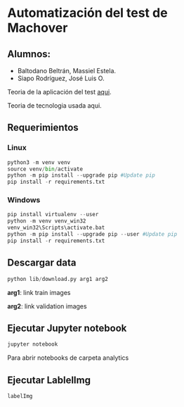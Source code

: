 # Automatización del test de Machover

## Alumnos:
-  Baltodano Beltrán, Massiel Estela.
-  Siapo Rodríguez, José Luis O.


Teoria de la aplicación del test [aqui](https://gitlab.com/JSiapo/tesis/raw/develop/Tesis/Informe/Tesis.pdf).

Teoria de tecnologia usada aqui.

## Requerimientos

### Linux
``` python
python3 -m venv venv
source venv/bin/activate
python -m pip install --upgrade pip #Update pip
pip install -r requirements.txt
```

### Windows

``` python
pip install virtualenv --user
python -m venv venv_win32
venv_win32\Scripts\activate.bat
python -m pip install --upgrade pip --user #Update pip
pip install -r requirements.txt
```

## Descargar data

``` python
python lib/download.py arg1 arg2
```
**arg1**: link train images

**arg2**: link validation images

## Ejecutar Jupyter notebook

``` bash
jupyter notebook
```

Para abrir notebooks de carpeta analytics

## Ejecutar LablelImg

``` bash
labelImg
```